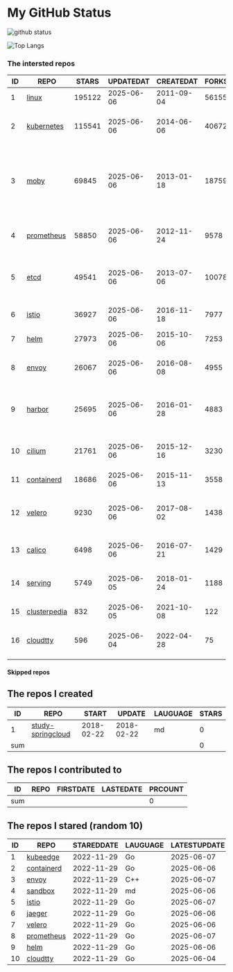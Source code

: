 # My GitHub Status

<img src="https://github-readme-stats-1.yihong0618.vercel.app/api?username=daoqingniu&show_icons=true&&&hide_title=true&count_private=true" alt="github status" />

![Top Langs](https://github-readme-stats-1.yihong0618.vercel.app/api/top-langs/?username=daoqingniu&layout=compact)

<!--START_SECTION:github_repos-->
### The intersted repos
| ID |                              REPO                               | STARS  | UPDATEDAT  | CREATEDAT  | FORKSCOUNT |                                                DESCRIPTIONS                                                |
|----|-----------------------------------------------------------------|--------|------------|------------|------------|------------------------------------------------------------------------------------------------------------|
|  1 | [linux](https://github.com/torvalds/linux)                      | 195122 | 2025-06-06 | 2011-09-04 |      56155 | Linux kernel source tree                                                                                   |
|  2 | [kubernetes](https://github.com/kubernetes/kubernetes)          | 115541 | 2025-06-06 | 2014-06-06 |      40672 | Production-Grade Container Scheduling and Management                                                       |
|  3 | [moby](https://github.com/moby/moby)                            |  69845 | 2025-06-06 | 2013-01-18 |      18759 | The Moby Project - a collaborative project for the container ecosystem to assemble container-based systems |
|  4 | [prometheus](https://github.com/prometheus/prometheus)          |  58850 | 2025-06-06 | 2012-11-24 |       9578 | The Prometheus monitoring system and time series database.                                                 |
|  5 | [etcd](https://github.com/etcd-io/etcd)                         |  49541 | 2025-06-06 | 2013-07-06 |      10078 | Distributed reliable key-value store for the most critical data of a distributed system                    |
|  6 | [istio](https://github.com/istio/istio)                         |  36927 | 2025-06-06 | 2016-11-18 |       7977 | Connect, secure, control, and observe services.                                                            |
|  7 | [helm](https://github.com/helm/helm)                            |  27973 | 2025-06-06 | 2015-10-06 |       7253 | The Kubernetes Package Manager                                                                             |
|  8 | [envoy](https://github.com/envoyproxy/envoy)                    |  26067 | 2025-06-06 | 2016-08-08 |       4955 | Cloud-native high-performance edge/middle/service proxy                                                    |
|  9 | [harbor](https://github.com/goharbor/harbor)                    |  25695 | 2025-06-06 | 2016-01-28 |       4883 | An open source trusted cloud native registry project that stores, signs, and scans content.                |
| 10 | [cilium](https://github.com/cilium/cilium)                      |  21761 | 2025-06-06 | 2015-12-16 |       3230 | eBPF-based Networking, Security, and Observability                                                         |
| 11 | [containerd](https://github.com/containerd/containerd)          |  18686 | 2025-06-06 | 2015-11-13 |       3558 | An open and reliable container runtime                                                                     |
| 12 | [velero](https://github.com/vmware-tanzu/velero)                |   9230 | 2025-06-06 | 2017-08-02 |       1438 | Backup and migrate Kubernetes applications and their persistent volumes                                    |
| 13 | [calico](https://github.com/projectcalico/calico)               |   6498 | 2025-06-06 | 2016-07-21 |       1429 | Cloud native networking and network security                                                               |
| 14 | [serving](https://github.com/knative/serving)                   |   5749 | 2025-06-05 | 2018-01-24 |       1188 | Kubernetes-based, scale-to-zero, request-driven compute                                                    |
| 15 | [clusterpedia](https://github.com/clusterpedia-io/clusterpedia) |    832 | 2025-06-05 | 2021-10-08 |        122 | The Encyclopedia of Kubernetes clusters                                                                    |
| 16 | [cloudtty](https://github.com/cloudtty/cloudtty)                |    596 | 2025-06-04 | 2022-04-28 |         75 | A Friendly Kubernetes CloudShell (Web Terminal) !                                                          |



#### Skipped repos
<!--END_SECTION:github_repos-->

<!--START_SECTION:my_github-->
## The repos I created
| ID  |                                 REPO                                 |   START    |   UPDATE   | LAUGUAGE | STARS |
|-----|----------------------------------------------------------------------|------------|------------|----------|-------|
|   1 | [study-springcloud](https://github.com/daoqingniu/study-springcloud) | 2018-02-22 | 2018-02-22 | md       |     0 |
| sum |                                                                      |            |            |          |     0 |

## The repos I contributed to
| ID  | REPO | FIRSTDATE | LASTEDATE | PRCOUNT |
|-----|------|-----------|-----------|---------|
| sum |      |           |           |       0 |

## The repos I stared (random 10)
| ID |                          REPO                          | STAREDDATE | LAUGUAGE | LATESTUPDATE |
|----|--------------------------------------------------------|------------|----------|--------------|
|  1 | [kubeedge](https://github.com/kubeedge/kubeedge)       | 2022-11-29 | Go       | 2025-06-07   |
|  2 | [containerd](https://github.com/containerd/containerd) | 2022-11-29 | Go       | 2025-06-06   |
|  3 | [envoy](https://github.com/envoyproxy/envoy)           | 2022-11-29 | C++      | 2025-06-07   |
|  4 | [sandbox](https://github.com/cncf/sandbox)             | 2022-11-29 | md       | 2025-06-06   |
|  5 | [istio](https://github.com/istio/istio)                | 2022-11-29 | Go       | 2025-06-07   |
|  6 | [jaeger](https://github.com/jaegertracing/jaeger)      | 2022-11-29 | Go       | 2025-06-06   |
|  7 | [velero](https://github.com/vmware-tanzu/velero)       | 2022-11-29 | Go       | 2025-06-06   |
|  8 | [prometheus](https://github.com/prometheus/prometheus) | 2022-11-29 | Go       | 2025-06-07   |
|  9 | [helm](https://github.com/helm/helm)                   | 2022-11-29 | Go       | 2025-06-06   |
| 10 | [cloudtty](https://github.com/cloudtty/cloudtty)       | 2022-11-29 | Go       | 2025-06-04   |

<!--END_SECTION:my_github-->
